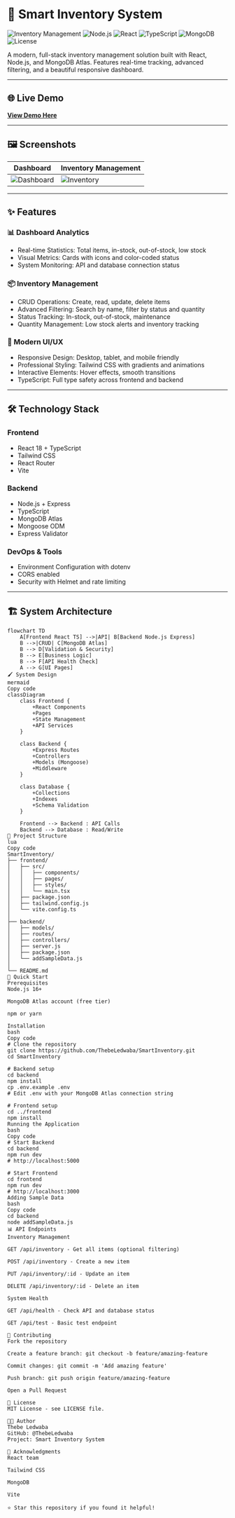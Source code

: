 # 🚀 Smart Inventory System

![Inventory Management](https://img.shields.io/badge/status-active-success.svg)
![Node.js](https://img.shields.io/badge/node-%3E%3D16.0.0-blue.svg)
![React](https://img.shields.io/badge/react-18.0-blue.svg)
![TypeScript](https://img.shields.io/badge/typescript-5.0-blue.svg)
![MongoDB](https://img.shields.io/badge/mongodb-atlas-green.svg)
![License](https://img.shields.io/badge/license-MIT-blue.svg)

A modern, full-stack inventory management solution built with React, Node.js, and MongoDB Atlas. Features real-time tracking, advanced filtering, and a beautiful responsive dashboard.

---

## 🌐 Live Demo
[**View Demo Here**](https://your-demo-link.com) <!-- Will added later-->

---

## 🖼️ Screenshots
| Dashboard | Inventory Management |
|-----------|--------------------|
| ![Dashboard](./assets/dashboard.png) | ![Inventory](./assets/inventory.png) |



---

## ✨ Features

### 📊 Dashboard Analytics
- Real-time Statistics: Total items, in-stock, out-of-stock, low stock
- Visual Metrics: Cards with icons and color-coded status
- System Monitoring: API and database connection status

### 📦 Inventory Management
- CRUD Operations: Create, read, update, delete items
- Advanced Filtering: Search by name, filter by status and quantity
- Status Tracking: In-stock, out-of-stock, maintenance
- Quantity Management: Low stock alerts and inventory tracking

### 🎨 Modern UI/UX
- Responsive Design: Desktop, tablet, and mobile friendly
- Professional Styling: Tailwind CSS with gradients and animations
- Interactive Elements: Hover effects, smooth transitions
- TypeScript: Full type safety across frontend and backend

---

## 🛠 Technology Stack

### Frontend
- React 18 + TypeScript
- Tailwind CSS
- React Router
- Vite

### Backend
- Node.js + Express
- TypeScript
- MongoDB Atlas
- Mongoose ODM
- Express Validator

### DevOps & Tools
- Environment Configuration with dotenv
- CORS enabled
- Security with Helmet and rate limiting

---

## 🏗 System Architecture

```mermaid
flowchart TD
    A[Frontend React TS] -->|API| B[Backend Node.js Express]
    B -->|CRUD| C[MongoDB Atlas]
    B --> D[Validation & Security]
    B --> E[Business Logic]
    B --> F[API Health Check]
    A --> G[UI Pages]
🖌 System Design
mermaid
Copy code
classDiagram
    class Frontend {
        +React Components
        +Pages
        +State Management
        +API Services
    }

    class Backend {
        +Express Routes
        +Controllers
        +Models (Mongoose)
        +Middleware
    }

    class Database {
        +Collections
        +Indexes
        +Schema Validation
    }

    Frontend --> Backend : API Calls
    Backend --> Database : Read/Write
📁 Project Structure
lua
Copy code
SmartInventory/
├── frontend/
│   ├── src/
│   │   ├── components/
│   │   ├── pages/
│   │   ├── styles/
│   │   └── main.tsx
│   ├── package.json
│   ├── tailwind.config.js
│   └── vite.config.ts
│
├── backend/
│   ├── models/
│   ├── routes/
│   ├── controllers/
│   ├── server.js
│   ├── package.json
│   └── addSampleData.js
│
└── README.md
🚀 Quick Start
Prerequisites
Node.js 16+

MongoDB Atlas account (free tier)

npm or yarn

Installation
bash
Copy code
# Clone the repository
git clone https://github.com/ThebeLedwaba/SmartInventory.git
cd SmartInventory

# Backend setup
cd backend
npm install
cp .env.example .env
# Edit .env with your MongoDB Atlas connection string

# Frontend setup
cd ../frontend
npm install
Running the Application
bash
Copy code
# Start Backend
cd backend
npm run dev
# http://localhost:5000

# Start Frontend
cd frontend
npm run dev
# http://localhost:3000
Adding Sample Data
bash
Copy code
cd backend
node addSampleData.js
📊 API Endpoints
Inventory Management

GET /api/inventory - Get all items (optional filtering)

POST /api/inventory - Create a new item

PUT /api/inventory/:id - Update an item

DELETE /api/inventory/:id - Delete an item

System Health

GET /api/health - Check API and database status

GET /api/test - Basic test endpoint

🤝 Contributing
Fork the repository

Create a feature branch: git checkout -b feature/amazing-feature

Commit changes: git commit -m 'Add amazing feature'

Push branch: git push origin feature/amazing-feature

Open a Pull Request

📝 License
MIT License - see LICENSE file.

👨‍💻 Author
Thebe Ledwaba
GitHub: @ThebeLedwaba
Project: Smart Inventory System

🙏 Acknowledgments
React team

Tailwind CSS

MongoDB

Vite

⭐ Star this repository if you found it helpful!

